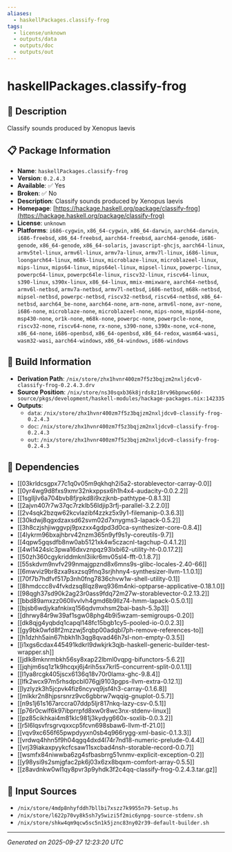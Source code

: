 ```yaml
---
aliases:
  - haskellPackages.classify-frog
tags:
  - license/unknown
  - outputs/data
  - outputs/doc
  - outputs/out
---
```


# haskellPackages.classify-frog

## 📝 Description

Classify sounds produced by Xenopus laevis

## 📋 Package Information

- **Name**: `haskellPackages.classify-frog`
- **Version**: `0.2.4.3`
- **Available**: ✅ Yes
- **Broken**: ✅ No
- **Description**: Classify sounds produced by Xenopus laevis
- **Homepage**: [https://hackage.haskell.org/package/classify-frog](https://hackage.haskell.org/package/classify-frog)
- **License**: `unknown`
- **Platforms**: `i686-cygwin`, `x86_64-cygwin`, `x86_64-darwin`, `aarch64-darwin`, `i686-freebsd`, `x86_64-freebsd`, `aarch64-freebsd`, `aarch64-genode`, `i686-genode`, `x86_64-genode`, `x86_64-solaris`, `javascript-ghcjs`, `aarch64-linux`, `armv5tel-linux`, `armv6l-linux`, `armv7a-linux`, `armv7l-linux`, `i686-linux`, `loongarch64-linux`, `m68k-linux`, `microblaze-linux`, `microblazeel-linux`, `mips-linux`, `mips64-linux`, `mips64el-linux`, `mipsel-linux`, `powerpc-linux`, `powerpc64-linux`, `powerpc64le-linux`, `riscv32-linux`, `riscv64-linux`, `s390-linux`, `s390x-linux`, `x86_64-linux`, `mmix-mmixware`, `aarch64-netbsd`, `armv6l-netbsd`, `armv7a-netbsd`, `armv7l-netbsd`, `i686-netbsd`, `m68k-netbsd`, `mipsel-netbsd`, `powerpc-netbsd`, `riscv32-netbsd`, `riscv64-netbsd`, `x86_64-netbsd`, `aarch64_be-none`, `aarch64-none`, `arm-none`, `armv6l-none`, `avr-none`, `i686-none`, `microblaze-none`, `microblazeel-none`, `mips-none`, `mips64-none`, `msp430-none`, `or1k-none`, `m68k-none`, `powerpc-none`, `powerpcle-none`, `riscv32-none`, `riscv64-none`, `rx-none`, `s390-none`, `s390x-none`, `vc4-none`, `x86_64-none`, `i686-openbsd`, `x86_64-openbsd`, `x86_64-redox`, `wasm64-wasi`, `wasm32-wasi`, `aarch64-windows`, `x86_64-windows`, `i686-windows`

## 🔧 Build Information

- **Derivation Path**: `/nix/store/zhx1hvnr400zm7f5z3bqjzm2nxljdcv0-classify-frog-0.2.4.3.drv`
- **Source Position**: `/nix/store/ns30sqxb36k8jrds8z18rv96bpnwc60d-source/pkgs/development/haskell-modules/hackage-packages.nix:142335`
- **Outputs**:
  - `data`:  `/nix/store/zhx1hvnr400zm7f5z3bqjzm2nxljdcv0-classify-frog-0.2.4.3`
  - `doc`:  `/nix/store/zhx1hvnr400zm7f5z3bqjzm2nxljdcv0-classify-frog-0.2.4.3`
  - `out`:  `/nix/store/zhx1hvnr400zm7f5z3bqjzm2nxljdcv0-classify-frog-0.2.4.3`

## 🔗 Dependencies

- [[03krldcsgpx77c1q0v05m9qkhqh2i5a2-storablevector-carray-0.0]]
- [[0yr4wg9d8fxs9xmr32nkxppsx6h1h4x4-audacity-0.0.2.2]]
- [[1sglljlv6a704bvb8fjrpkd8i9xzjknb-pathtype-0.8.1.3]]
- [[2ajvn407r7w37qc7rzklb56ldjip3rfj-parallel-3.2.2.0]]
- [[2v4sqk2bzqw62kcvlazibf4zzkz5x9y1-filemanip-0.3.6.3]]
- [[30kdwj8qgxdzaxsd62svm02d7xnygms3-lapack-0.5.2]]
- [[3h8czjshjiwggvpj9pxzxx4gdpd3d0ca-synthesizer-core-0.8.4]]
- [[4lykrm96bxajhbrv42nzm365n9yf9s1y-coreutils-9.7]]
- [[4qpw5gqsdfb8nw0ab5121xk4w5czacnl-tagchup-0.4.1.2]]
- [[4wl1424slc3pwa16dxvznpqz93lxbi62-utility-ht-0.0.17.2]]
- [[50zh360cgykriddmknl3iikr6mv05sl4-fft-0.1.8.7]]
- [[55skdvm9nvfv299nmajgpznd8x6mns9s-glibc-locales-2.40-66]]
- [[6mwviz9br8zxa9sxzsq9fnq3srjhhny4-synthesizer-llvm-1.1.0.1]]
- [[70f7b7hdfvf517p3nh0fng7836chvw1w-shell-utility-0.1]]
- [[8hmdccc8v4fvkdzsq8lqz8wq936m4nki-optparse-applicative-0.18.1.0]]
- [[98qgh37sd90k2ag23r0ass9fdq72m27w-storablevector-0.2.13.2]]
- [[bbd89amxzz060llvvlvh4gmd6b9llz74-hmm-lapack-0.5.0.1]]
- [[bjsb6wdjykafnkixq156qdvmxhsm2bai-bash-5.3p3]]
- [[dhrwy84r9w39af1sgw08phg4b9i5wzam-semigroups-0.20]]
- [[dk8qjg4yqbdq1capql148fc15bgb1cy5-pooled-io-0.0.2.3]]
- [[gy9bk0wfd8f2mzzwj5rqbp00adqbl7ph-remove-references-to]]
- [[h1dzhh5ain67hbkh1h3qg8qvad46h7sl-non-empty-0.3.5]]
- [[i1xgs6cdax445491kdkrl9dwkjrk3qjb-haskell-generic-builder-test-wrapper.sh]]
- [[jdlk8mknrmbkh56sy8xap22lbml0vqpg-bifunctors-5.6.2]]
- [[jqhjm6sq1z1k9hcqxj6j4rih5sx7krl5-concurrent-split-0.0.1.1]]
- [[l1ya8rcgk405jscx6136q18v70r0lamx-ghc-9.8.4]]
- [[lfk2wcx97m5rhsdpcbl076gj9103pgps-llvm-extra-0.12.1]]
- [[lyzlyzk3h5jcpvk4fiz6ncyvq9jsf4h3-carray-0.1.6.8]]
- [[mlkkr2n8hjpsrsnrz9vc6gbbrw7wqqig-gnuplot-0.5.7]]
- [[n9s1j61s167arccra07ddp5ljr817nkq-lazy-csv-0.5.1]]
- [[p76r0cwlf6k97ibprrpfd8xw0r8wc3nx-stdenv-linux]]
- [[pz85cikhkai4m81klc981j3kydyg660x-soxlib-0.0.3.2]]
- [[r5l6lqsvfrsgrvqxxcp5fcvn698sbaw6-llvm-tf-21.0]]
- [[vqv9xc656f65pwpdyyxn0sb4q966rygg-xml-basic-0.1.3.3]]
- [[vrdwq4hhn5f9h04qgq4dxd4l74r7nd18-numeric-prelude-0.4.4]]
- [[vrj39iakaxpyykcfcsaw11sxcbad4nsh-storable-record-0.0.7]]
- [[wsmfx84niwwba6zg4sfbasbrrg51vnmv-explicit-exception-0.2]]
- [[y98ysi9s2smjgfac2pk6j03x6zx8bqxm-comfort-array-0.5.5]]
- [[z8avdnkw0wl1qy8pvr3p9yhdk3f2c4qq-classify-frog-0.2.4.3.tar.gz]]

## 📁 Input Sources

- `/nix/store/4mdp8nhyfddh7bllbi7xszz7k9955n79-Setup.hs`
- `/nix/store/l622p70vy8k5sh7y5wizi5f2mic6ynpg-source-stdenv.sh`
- `/nix/store/shkw4qm9qcw5sc5n1k5jznc83ny02r39-default-builder.sh`

---
*Generated on 2025-09-27 12:23:20 UTC*
